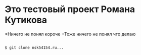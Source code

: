 # Это тестовый проект Романа Кутикова
*Ничего не понял короче
+Тоже ничего не понял что делаю

```bash

$ git clone nsk54154.ru...
